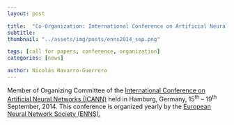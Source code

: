```yaml
---
layout: post

title:  "Co-Organization: International Conference on Artificial Neural Networks (ICANN)"
subtitle: 
thumbnail: "../assets/img/posts/enns2014_sep.png"

tags: [call for papers, conference, organization]
categories: [news]

author: Nicolás Navarro-Guerrero
---
```


Member of Organizing Committee of the <a href="https://e-nns.org/icanns/2014-2/" target="_blank">International Conference on Artificial Neural Networks (ICANN)</a> held in Hamburg, Germany, 15<sup>th</sup> &ndash; 19<sup>th</sup> September, 2014. This conference is organized yearly by the <a href="https://e-nns.org/" target="_blank">European Neural Network Society (ENNS).</a>

<!--more-->

